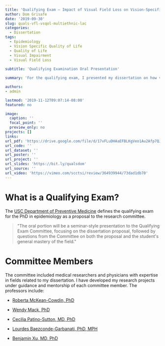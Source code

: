 ```yaml
---
title: 'Qualifying Exam — Impact of Visual Field Loss on Vision-Specific Quality of Life in Multi-Ethnic, Population-Based Cohorts in Los Angeles County'
author: Dom Grisafe
date: '2019-09-30'
slug: quals-vfl-vsqol-multiethnic-lac
categories:
  - Dissertation
tags:
  - Epidemiology
  - Vision Specific Quality of Life
  - Quality of Life
  - Visual Impairment
  - Visual Field Loss
  
subtitle: 'Qualifying Examination Oral Presentation'

summary: 'For the qualifying exam, I presented my dissertation on how visual impairment affects quality of life in multiethnic cohorts from Los Angeles. A committee of medical professors questioned the methodology, interpretation, and implications of the research. I concluded by proposing future projects for the dissertation.'

authors:
- admin

lastmod: '2019-11-12T09:07:14-08:00'
featured: no

image:
  caption: ''
  focal_point: ''
  preview_only: no
projects: []
links:
url_pdf: 'https://drive.google.com/file/d/17vFLuDHAaEFBLKgVeo1Au2Afp7QJRwcl/view?usp=sharing'
url_code: ''
url_dataset: ''
url_poster: ''
url_project: ''
url_slides: 'https://bit.ly/qualsdom'
url_source: ''
url_video: 'https://vimeo.com/scctsi/review/364939944/73dad1db70'
---
```


# What is a Qualifying Exam?

The [USC Department of Preventive Medicine](https://catalogue.usc.edu/preview_program.php?catoid=7&poid=6836&returnto=1755) defines the qualifying exam for the PhD in epidemiology as a proposal to the research committee.  

> "The oral portion will be a seminar-style presentation to the Qualifying Exam Committee, focusing on the dissertation proposal, followed by questions from the Committee on both the proposal and the student's general mastery of the field."  

# Committee Members 

The committee included medical researchers and physicians with expertise in fields related to my dissertation. I have developed my research projects under guidance and mentorship of each committee member. The professors include:  

- [Roberta McKean-Cowdin, PhD](https://keck.usc.edu/faculty-search/roberta-mckean-cowdin/)  

- [Wendy Mack, PhD](https://keck.usc.edu/faculty-search/wendy-jean-mack/)  

- [Cecilia Patino-Sutton, MD, PhD](https://keck.usc.edu/faculty-search/cecilia-patino-sutton/)  

- [Lourdes Baezconde-Garbanati, PhD, MPH](https://keck.usc.edu/faculty-search/lourdes-baez-conde/)  

- [Benjamin Xu, MD, PhD](https://keck.usc.edu/faculty-search/benjamin-yixing-xu/)  
